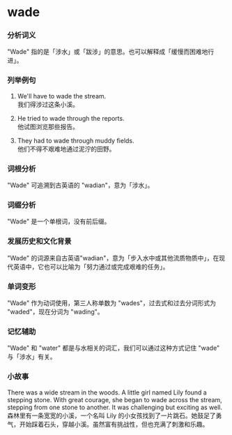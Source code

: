 # wade

### 分析词义

  

"Wade" 指的是「涉水」或「跋涉」的意思。也可以解释成「缓慢而困难地行进」。

  

### 列举例句

  

1.  We'll have to wade the stream.  
    我们得涉过这条小溪。
    
      
    
2.  He tried to wade through the reports.  
    他试图浏览那些报告。
    
      
    
3.  They had to wade through muddy fields.  
    他们不得不艰难地通过泥泞的田野。
    
      
    

  

### 词根分析

  

"Wade" 可追溯到古英语的 "wadian"，意为「涉水」。

  

### 词缀分析

  

"Wade" 是一个单根词，没有前后缀。

  

### 发展历史和文化背景

  

"Wade" 的词源来自古英语"wadian"，意为「步入水中或其他流质物质中」，在现代英语中，它也可以比喻为「努力通过或完成艰难的任务」。

  

### 单词变形

  

"Wade" 作为动词使用，第三人称单数为 "wades"，过去式和过去分词形式为 "waded"，现在分词为 "wading"。

  

### 记忆辅助

  

"Wade" 和 "water" 都是与水相关的词汇，我们可以通过这种方式记住 "wade" 与「涉水」有关。

  

### 小故事

  

There was a wide stream in the woods. A little girl named Lily found a stepping stone. With great courage, she began to wade across the stream, stepping from one stone to another. It was challenging but exciting as well.  
森林里有一条宽宽的小溪，一个名叫 Lily 的小女孩找到了一片跳石。她鼓足了勇气，开始踩着石头，穿越小溪。虽然富有挑战性，但也充满了刺激和乐趣。
